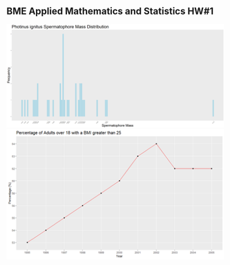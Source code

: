 <h2>BME Applied Mathematics and Statistics HW#1</h2>
<img src="figures/spermatophore.png" width=800px></img>
<img src="figures/bmi.png" width=800px></img>
